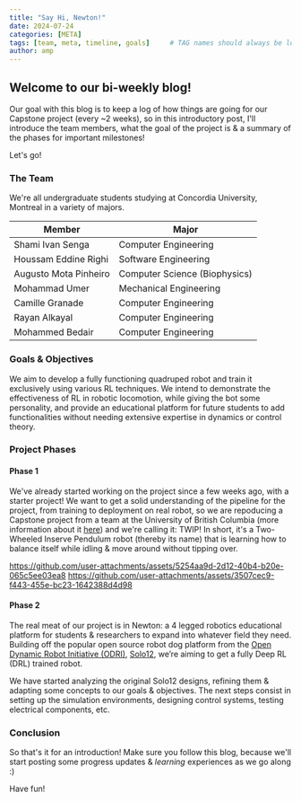 ```yaml
---
title: "Say Hi, Newton!"
date: 2024-07-24
categories: [META]
tags: [team, meta, timeline, goals]     # TAG names should always be lowercase
author: amp
---
```


## Welcome to our bi-weekly blog!

Our goal with this blog is to keep a log of how things are going for our Capstone project (every ~2 weeks), so in this introductory post, I'll introduce the team members, what the goal of the project is & a summary of the phases for important milestones!

Let's go!

### The Team

We're all undergraduate students studying at Concordia University, Montreal in a variety of majors.

| Member      | Major |
| ------ | ----- |
| Shami Ivan Senga | Computer Engineering |
| Houssam Eddine Righi | Software Engineering |
| Augusto Mota Pinheiro | Computer Science (Biophysics) |
| Mohammad Umer | Mechanical Engineering |
| Camille Granade | Computer Engineering |
| Rayan Alkayal | Computer Engineering |
| Mohammed Bedair | Computer Engineering |

### Goals & Objectives

We aim to develop a fully functioning quadruped robot and train it exclusively using various RL techniques. We intend to demonstrate the effectiveness of RL in robotic locomotion, while giving the bot some personality, and provide an educational platform for future students to add functionalities without needing extensive expertise in dynamics or control theory.

### Project Phases

#### Phase 1
We've already started working on the project since a few weeks ago, with a starter project! We want to get a solid understanding of the pipeline for the project, from training to deployment on real robot, so we are repoducing a Capstone project from a team at the University of British Columbia (more information about it [here](https://jonah-gourlay44.github.io/gym2real/)) and we're calling it: TWIP! In short, it's a Two-Wheeled Inserve Pendulum robot (thereby its name) that is learning how to balance itself while idling & move around without tipping over.

https://github.com/user-attachments/assets/5254aa9d-2d12-40b4-b20e-065c5ee03ea8
https://github.com/user-attachments/assets/3507cec9-f443-455e-bc23-1642388d4d98

#### Phase 2
The real meat of our project is in Newton: a 4 legged robotics educational platform for students & researchers to expand into whatever field they need. Building off the popular open source robot dog platform from the [Open Dynamic Robot Initiative (ODRI)](https://open-dynamic-robot-initiative.github.io/), [Solo12](https://solo.pal-robotics.com/solo), we’re aiming to get a fully Deep RL (DRL) trained robot.

We have started analyzing the original Solo12 designs, refining them & adapting some concepts to our goals & objectives. The next steps consist in setting up the simulation environments, designing control systems, testing electrical components, etc.

### Conclusion

So that's it for an introduction! Make sure you follow this blog, because we'll start posting some progress updates & _learning_ experiences as we go along :)

Have fun!
